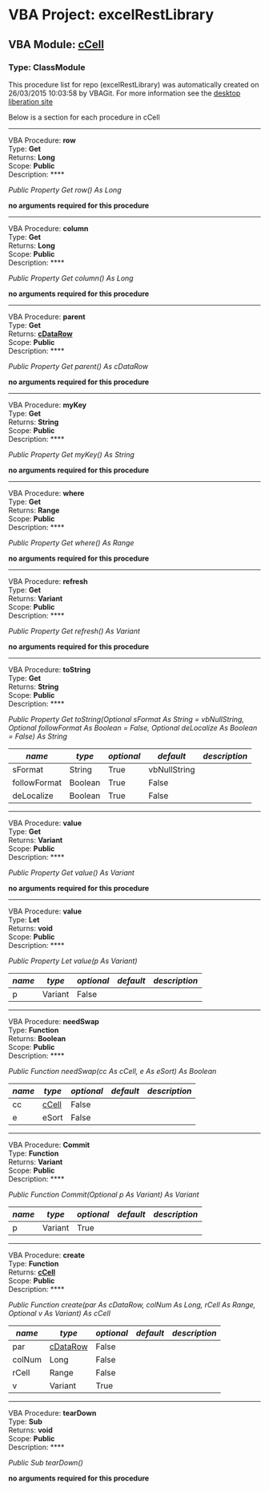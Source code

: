 # VBA Project: **excelRestLibrary**
## VBA Module: **[cCell](/libraries/cCell.cls "source is here")**
### Type: ClassModule  

This procedure list for repo (excelRestLibrary) was automatically created on 26/03/2015 10:03:58 by VBAGit.
For more information see the [desktop liberation site](http://ramblings.mcpher.com/Home/excelquirks/drivesdk/gettinggithubready "desktop liberation")

Below is a section for each procedure in cCell

---
VBA Procedure: **row**  
Type: **Get**  
Returns: **Long**  
Scope: **Public**  
Description: ****  

*Public Property Get row() As Long*  

**no arguments required for this procedure**


---
VBA Procedure: **column**  
Type: **Get**  
Returns: **Long**  
Scope: **Public**  
Description: ****  

*Public Property Get column() As Long*  

**no arguments required for this procedure**


---
VBA Procedure: **parent**  
Type: **Get**  
Returns: **[cDataRow](/libraries/cDataRow_cls.md "cDataRow")**  
Scope: **Public**  
Description: ****  

*Public Property Get parent() As cDataRow*  

**no arguments required for this procedure**


---
VBA Procedure: **myKey**  
Type: **Get**  
Returns: **String**  
Scope: **Public**  
Description: ****  

*Public Property Get myKey() As String*  

**no arguments required for this procedure**


---
VBA Procedure: **where**  
Type: **Get**  
Returns: **Range**  
Scope: **Public**  
Description: ****  

*Public Property Get where() As Range*  

**no arguments required for this procedure**


---
VBA Procedure: **refresh**  
Type: **Get**  
Returns: **Variant**  
Scope: **Public**  
Description: ****  

*Public Property Get refresh() As Variant*  

**no arguments required for this procedure**


---
VBA Procedure: **toString**  
Type: **Get**  
Returns: **String**  
Scope: **Public**  
Description: ****  

*Public Property Get toString(Optional sFormat As String = vbNullString, Optional followFormat As Boolean = False, Optional deLocalize As Boolean = False) As String*  

*name*|*type*|*optional*|*default*|*description*
---|---|---|---|---
sFormat|String|True| vbNullString|
followFormat|Boolean|True| False|
deLocalize|Boolean|True| False|


---
VBA Procedure: **value**  
Type: **Get**  
Returns: **Variant**  
Scope: **Public**  
Description: ****  

*Public Property Get value() As Variant*  

**no arguments required for this procedure**


---
VBA Procedure: **value**  
Type: **Let**  
Returns: **void**  
Scope: **Public**  
Description: ****  

*Public Property Let value(p As Variant)*  

*name*|*type*|*optional*|*default*|*description*
---|---|---|---|---
p|Variant|False||


---
VBA Procedure: **needSwap**  
Type: **Function**  
Returns: **Boolean**  
Scope: **Public**  
Description: ****  

*Public Function needSwap(cc As cCell, e As eSort) As Boolean*  

*name*|*type*|*optional*|*default*|*description*
---|---|---|---|---
cc|[cCell](/libraries/cCell_cls.md "cCell")|False||
e|eSort|False||


---
VBA Procedure: **Commit**  
Type: **Function**  
Returns: **Variant**  
Scope: **Public**  
Description: ****  

*Public Function Commit(Optional p As Variant) As Variant*  

*name*|*type*|*optional*|*default*|*description*
---|---|---|---|---
p|Variant|True||


---
VBA Procedure: **create**  
Type: **Function**  
Returns: **[cCell](/libraries/cCell_cls.md "cCell")**  
Scope: **Public**  
Description: ****  

*Public Function create(par As cDataRow, colNum As Long, rCell As Range, Optional v As Variant) As cCell*  

*name*|*type*|*optional*|*default*|*description*
---|---|---|---|---
par|[cDataRow](/libraries/cDataRow_cls.md "cDataRow")|False||
colNum|Long|False||
rCell|Range|False||
v|Variant|True||


---
VBA Procedure: **tearDown**  
Type: **Sub**  
Returns: **void**  
Scope: **Public**  
Description: ****  

*Public Sub tearDown()*  

**no arguments required for this procedure**
